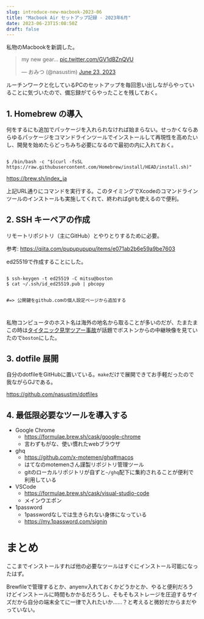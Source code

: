 ```yaml
---
slug: introduce-new-macbook-2023-06
title: "Macbook Air セットアップ記録 - 2023年6月"
date: 2023-06-23T15:08:50Z
draft: false
---
```


私物のMacbookを新調した。

<blockquote class="twitter-tweet"><p lang="en" dir="ltr">my new gear... <a href="https://t.co/GV1dBZnQVU">pic.twitter.com/GV1dBZnQVU</a></p>&mdash; おみつ (@nasustim) <a href="https://twitter.com/nasustim/status/1672139641791852544?ref_src=twsrc%5Etfw">June 23, 2023</a></blockquote> <script async src="https://platform.twitter.com/widgets.js" charset="utf-8"></script>

ルーチンワークと化しているPCのセットアップを毎回思い出しながらやっていることに気づいたので、備忘録がてらやったことを残しておく。

## 1. Homebrew の導入

何をするにも追加でパッケージを入れられなければ始まらない。せっかくならあらゆるパッケージをコマンドラインツールでインストールして再現性を高めたいし、開発を始めたらどっちみち必要になるので最初の内に入れておく。

<code>
$ /bin/bash -c "$(curl -fsSL https://raw.githubusercontent.com/Homebrew/install/HEAD/install.sh)"
</code>

https://brew.sh/index_ja

上記URL通りにコマンドを実行する。このタイミングでXcodeのコマンドラインツールのインストールも実施してくれて、終わればgitも使えるので便利。

## 2. SSH キーペアの作成

リモートリポジトリ（主にGitHub）とやりとりするために必要。

参考: https://qiita.com/pupupupupu/items/e071ab2b6e59a9be7603

ed25519で作成することにした。

<code>
$ ssh-keygen -t ed25519 -C mitsu@boston
$ cat ~/.ssh/id_ed25519.pub | pbcopy

#=> 公開鍵をgithub.comの個人設定ページから追加する

</code>

私物コンピュータのホスト名は海外の地名から取ることが多いのだが、たまたまこの時は[タイタニック見学ツアー事故](https://www.bbc.com/japanese/65958731)が話題でボストンからの中継映像を見ていたので`boston`にした。

## 3. dotfile 展開

自分のdotfileをGitHubに置いている。`make`だけで展開できてお手軽だったので我ながらGJである。

https://github.com/nasustim/dotfiles

## 4. 最低限必要なツールを導入する

- Google Chrome
  - https://formulae.brew.sh/cask/google-chrome
  - 言わずもがな、使い慣れたwebブラウザ
- ghq
  - https://github.com/x-motemen/ghq#macos
  - はてなのmotemenさん謹製リポジトリ管理ツール
  - gitのローカルリポジトリが自ずと`~/ghq`配下に集約されることが便利で利用している
- VSCode
  - https://formulae.brew.sh/cask/visual-studio-code
  - メインウエポン
- 1password
  - 1passwordなしでは生きられない身体になっている
  - https://my.1password.com/signin

# まとめ

ここまでインストールすれば他の必要なツールはすぐにインストール可能になったはず。

Brewfileで管理するとか、anyenv入れておくかどうかとか、やると便利だろうけどインストールに時間もかかるだろうし、そもそもストレージを圧迫するサイズだから自分の端末全てに一律で入れたいか......？と考えると微妙だからまだやっていない。
